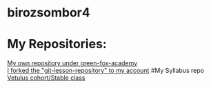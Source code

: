 # birozsombor4
# My Repositories:
[My own repository under green-fox-academy](https://github.com/green-fox-academy/birozsombor4)<br/>
[I forked the "git-lesson-repository" to my account](https://github.com/birozsombor4/git-lesson-repository)
#My Syllabus repo
[Vetulus cohort/Stable class](https://github.com/green-fox-academy/stable-syllabus)
